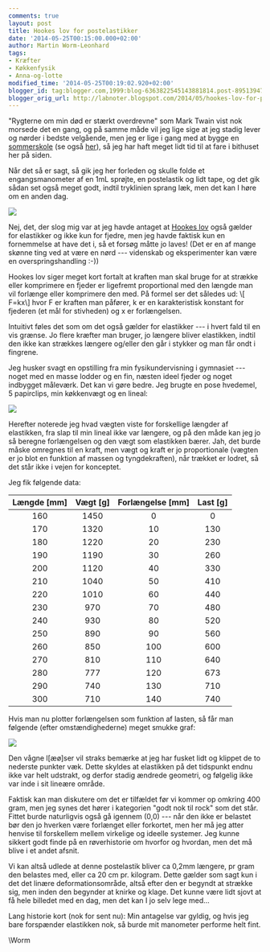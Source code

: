 ```yaml
---
comments: true
layout: post
title: Hookes lov for postelastikker
date: '2014-05-25T00:15:00.000+02:00'
author: Martin Worm-Leonhard
tags:
- Kræfter
- Køkkenfysik
- Anna-og-lotte
modified_time: '2014-05-25T00:19:02.920+02:00'
blogger_id: tag:blogger.com,1999:blog-6363822545143881814.post-8951394732893218794
blogger_orig_url: http://labnoter.blogspot.com/2014/05/hookes-lov-for-postelastikker.html
---
```


"Rygterne om min død er stærkt overdrevne" som Mark Twain vist nok
morsede det en gang, og på samme måde vil jeg lige sige at jeg stadig
lever og nørder i bedste velgående, men jeg er lige i gang med at bygge
en [sommerskole](http://show.unf.dk/) (se også
[her](https://www.facebook.com/unfscienceshow2014)), så jeg har haft
meget lidt tid til at fare i bithuset her på siden.

Når det så er sagt, så gik jeg her forleden og skulle folde et
engangsmanometer af en 1mL sprøjte, en postelastik og lidt tape, og det
gik sådan set også meget godt, indtil tryklinien sprang læk, men det kan
I høre om en anden dag.

[![]({{site.url}}/images/-qPACt1fG120/U4ERjlI2xvI/AAAAAAAACYE/XuelEeOv2zE/s1600/2014-05-20+16.45.55.jpg)]({{site.url}}/images/-qPACt1fG120/U4ERjlI2xvI/AAAAAAAACYE/XuelEeOv2zE/s1600/2014-05-20+16.45.55.jpg)

Nej, det, der slog mig var at jeg havde antaget at [Hookes
lov](http://en.wikipedia.org/wiki/Hooke's_law) også gælder for
elastikker og ikke kun for fjedre, men jeg havde faktisk kun en
fornemmelse at have det i, så et forsøg måtte jo laves! (Det er en af
mange skønne ting ved at være en nørd --- videnskab og eksperimenter kan
være en overspringshandling :-))

Hookes lov siger meget kort fortalt at kraften man skal bruge for at
strække eller komprimere en fjeder er ligefremt proportional med den
længde man vil forlænge eller komprimere den med. På formel ser det
således ud: \\[ F=kx\\] hvor F er kraften man påfører, k er en
karakteristisk konstant for fjederen (et mål for stivheden) og x er
forlængelsen.

Intuitivt føles det som om det også gælder for elastikker --- i hvert fald
til en vis grænse. Jo flere kræfter man bruger, jo længere bliver
elastikken, indtil den ikke kan strækkes længere og/eller den går i
stykker og man får ondt i fingrene.

Jeg husker svagt en opstilling fra min fysikundervisning i gymnasiet ---
noget med en masse lodder og en fin, næsten ideel fjeder og noget
indbygget måleværk. Det kan vi gøre bedre. Jeg brugte en pose hvedemel,
5 papirclips, min køkkenvægt og en lineal:

[![]({{site.url}}/images/-RDmhdcGZqNM/U4ET1I0G15I/AAAAAAAACYQ/FK0Y-s8HazU/s1600/2014-05-24+23.22.57.jpg)]({{site.url}}/images/-RDmhdcGZqNM/U4ET1I0G15I/AAAAAAAACYQ/FK0Y-s8HazU/s1600/2014-05-24+23.22.57.jpg)

Herefter noterede jeg hvad vægten viste for forskellige længder af
elastikken, fra slap til min lineal ikke var længere, og på den måde kan
jeg jo så beregne forlængelsen og den vægt som elastikken bærer. Jah,
det burde måske omregnes til en kraft, men vægt og kraft er jo
proportionale (vægten er jo blot en funktion af massen og
tyngdekraften), når trækket er lodret, så det står ikke i vejen for
konceptet.

Jeg fik følgende data:

| Længde [mm] | Vægt [g] | Forlængelse [mm] | Last [g] |
|:-----------:|:--------:|:----------------:|:--------:|
|     160     |   1450   |         0        |     0    |
|     170     |   1320   |        10        |    130   |
|     180     |   1220   |        20        |    230   |
|     190     |   1190   |        30        |    260   |
|     200     |   1120   |        40        |    330   |
|     210     |   1040   |        50        |    410   |
|     220     |   1010   |        60        |    440   |
|     230     |    970   |        70        |    480   |
|     240     |    930   |        80        |    520   |
|     250     |    890   |        90        |    560   |
|     260     |    850   |        100       |    600   |
|     270     |    810   |        110       |    640   |
|     280     |    777   |        120       |    673   |
|     290     |    740   |        130       |    710   |
|     300     |    710   |        140       |    740   |


Hvis man nu plotter forlængelsen som funktion af lasten, så får man
følgende (efter omstændighederne) meget smukke graf:

[![]({{site.url}}/images/-17MBNUb8kL0/U4EXCjFOT_I/AAAAAAAACYc/bIclY6LaObQ/s1600/hookeplot.png)]({{site.url}}/images/-17MBNUb8kL0/U4EXCjFOT_I/AAAAAAAACYc/bIclY6LaObQ/s1600/hookeplot.png)

Den vågne l\[æø\]ser vil straks bemærke at jeg har fusket lidt og
klippet de to nederste punkter væk. Dette skyldes at elastikken på det
tidspunkt endnu ikke var helt udstrakt, og derfor stadig ændrede
geometri, og følgelig ikke var inde i sit lineære område. 

Faktisk kan
man diskutere om det er tilfældet før vi kommer op omkring 400 gram, men
jeg synes det hører i kategorien "godt nok til rock" som det står.
Fittet burde naturligvis også gå igennem (0,0) --- når den ikke er
belastet bør den jo hverken være forlænget eller forkortet, men her må
jeg atter henvise til forskellem mellem virkelige og ideelle systemer.
Jeg kunne sikkert godt finde på en røverhistorie om hvorfor og hvordan,
men det må blive i et andet afsnit.

Vi kan altså udlede at denne postelastik bliver ca 0,2mm længere, pr
gram den belastes med, eller ca 20 cm pr. kilogram. Dette gælder som
sagt kun i det det linære deformationsområde, altså efter den er begyndt
at strække sig, men inden den begynder at knirke og klage. Det kunne
være lidt sjovt at få hele billedet med en dag, men det kan I jo selv
lege med...

Lang historie kort (nok for sent nu): Min antagelse var gyldig, og hvis
jeg bare forspænder elastikken nok, så burde mit manometer performe helt
fint.

\\Worm
